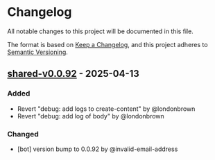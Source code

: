 # Changelog

All notable changes to this project will be documented in this file.

The format is based on [Keep a Changelog](https://keepachangelog.com/en/1.0.0/),
and this project adheres to [Semantic Versioning](https://semver.org/spec/v2.0.0.html).

## [shared-v0.0.92] - 2025-04-13

### Added
- Revert "debug: add logs to create-content" by @londonbrown
- Revert "debug: add log of body" by @londonbrown

### Changed
- [bot] version bump to 0.0.92 by @invalid-email-address

[shared-v0.0.92]: https://github.com/londonbrown/blog-lambdas/compare/v0.0.91..shared-v0.0.92

<!-- generated by git-cliff -->
